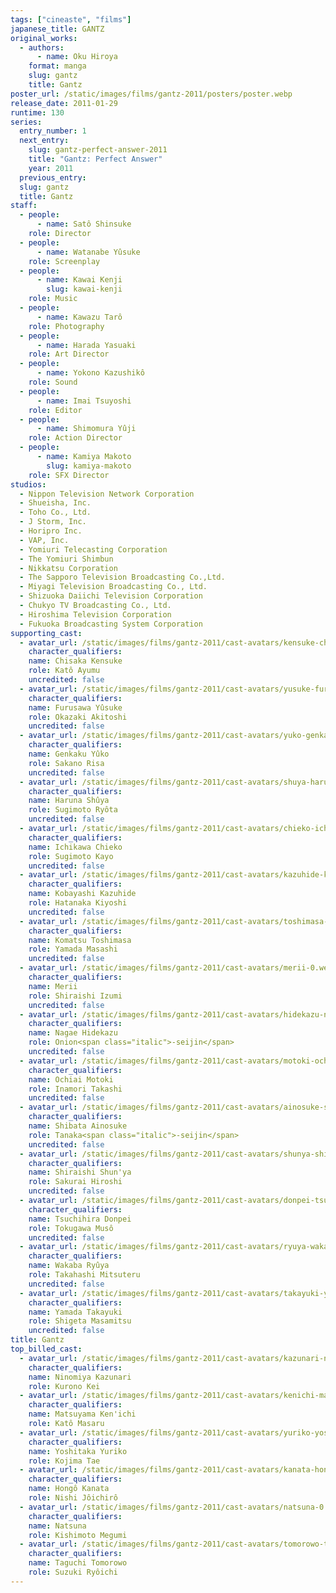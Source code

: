 ```yaml
---
tags: ["cineaste", "films"]
japanese_title: GANTZ
original_works:
  - authors:
      - name: Oku Hiroya
    format: manga
    slug: gantz
    title: Gantz
poster_url: /static/images/films/gantz-2011/posters/poster.webp
release_date: 2011-01-29
runtime: 130
series:
  entry_number: 1
  next_entry:
    slug: gantz-perfect-answer-2011
    title: "Gantz: Perfect Answer"
    year: 2011
  previous_entry:
  slug: gantz
  title: Gantz
staff:
  - people:
      - name: Satô Shinsuke
    role: Director
  - people:
      - name: Watanabe Yûsuke
    role: Screenplay
  - people:
      - name: Kawai Kenji
        slug: kawai-kenji
    role: Music
  - people:
      - name: Kawazu Tarô
    role: Photography
  - people:
      - name: Harada Yasuaki
    role: Art Director
  - people:
      - name: Yokono Kazushikô
    role: Sound
  - people:
      - name: Imai Tsuyoshi
    role: Editor
  - people:
      - name: Shimomura Yûji
    role: Action Director
  - people:
      - name: Kamiya Makoto
        slug: kamiya-makoto
    role: SFX Director
studios:
  - Nippon Television Network Corporation
  - Shueisha, Inc.
  - Toho Co., Ltd.
  - J Storm, Inc.
  - Horipro Inc.
  - VAP, Inc.
  - Yomiuri Telecasting Corporation
  - The Yomiuri Shimbun
  - Nikkatsu Corporation
  - The Sapporo Television Broadcasting Co.,Ltd.
  - Miyagi Television Broadcasting Co., Ltd.
  - Shizuoka Daiichi Television Corporation
  - Chukyo TV Broadcasting Co., Ltd.
  - Hiroshima Television Corporation
  - Fukuoka Broadcasting System Corporation
supporting_cast:
  - avatar_url: /static/images/films/gantz-2011/cast-avatars/kensuke-chikasa-0.webp
    character_qualifiers:
    name: Chisaka Kensuke
    role: Katô Ayumu
    uncredited: false
  - avatar_url: /static/images/films/gantz-2011/cast-avatars/yusuke-furusawa-0.webp
    character_qualifiers:
    name: Furusawa Yûsuke
    role: Okazaki Akitoshi
    uncredited: false
  - avatar_url: /static/images/films/gantz-2011/cast-avatars/yuko-genkaku-0.webp
    character_qualifiers:
    name: Genkaku Yûko
    role: Sakano Risa
    uncredited: false
  - avatar_url: /static/images/films/gantz-2011/cast-avatars/shuya-haruna-0.webp
    character_qualifiers:
    name: Haruna Shûya
    role: Sugimoto Ryôta
    uncredited: false
  - avatar_url: /static/images/films/gantz-2011/cast-avatars/chieko-ichikawa-0.webp
    character_qualifiers:
    name: Ichikawa Chieko
    role: Sugimoto Kayo
    uncredited: false
  - avatar_url: /static/images/films/gantz-2011/cast-avatars/kazuhide-kobayashi-0.webp
    character_qualifiers:
    name: Kobayashi Kazuhide
    role: Hatanaka Kiyoshi
    uncredited: false
  - avatar_url: /static/images/films/gantz-2011/cast-avatars/toshimasa-komatsu-0.webp
    character_qualifiers:
    name: Komatsu Toshimasa
    role: Yamada Masashi
    uncredited: false
  - avatar_url: /static/images/films/gantz-2011/cast-avatars/merii-0.webp
    character_qualifiers:
    name: Merii
    role: Shiraishi Izumi
    uncredited: false
  - avatar_url: /static/images/films/gantz-2011/cast-avatars/hidekazu-nagai-0.webp
    character_qualifiers:
    name: Nagae Hidekazu
    role: Onion<span class="italic">-seijin</span>
    uncredited: false
  - avatar_url: /static/images/films/gantz-2011/cast-avatars/motoki-ochiai-0.webp
    character_qualifiers:
    name: Ochiai Motoki
    role: Inamori Takashi
    uncredited: false
  - avatar_url: /static/images/films/gantz-2011/cast-avatars/ainosuke-shibata-0.webp
    character_qualifiers:
    name: Shibata Ainosuke
    role: Tanaka<span class="italic">-seijin</span>
    uncredited: false
  - avatar_url: /static/images/films/gantz-2011/cast-avatars/shunya-shiraishi-0.webp
    character_qualifiers:
    name: Shiraishi Shun'ya
    role: Sakurai Hiroshi
    uncredited: false
  - avatar_url: /static/images/films/gantz-2011/cast-avatars/donpei-tsuchihira-0.webp
    character_qualifiers:
    name: Tsuchihira Donpei
    role: Tokugawa Musô
    uncredited: false
  - avatar_url: /static/images/films/gantz-2011/cast-avatars/ryuya-wakaba-0.webp
    character_qualifiers:
    name: Wakaba Ryûya
    role: Takahashi Mitsuteru
    uncredited: false
  - avatar_url: /static/images/films/gantz-2011/cast-avatars/takayuki-yamada-0.webp
    character_qualifiers:
    name: Yamada Takayuki
    role: Shigeta Masamitsu
    uncredited: false
title: Gantz
top_billed_cast:
  - avatar_url: /static/images/films/gantz-2011/cast-avatars/kazunari-ninomiya-0.webp
    character_qualifiers:
    name: Ninomiya Kazunari
    role: Kurono Kei
  - avatar_url: /static/images/films/gantz-2011/cast-avatars/kenichi-matsuyama-0.webp
    character_qualifiers:
    name: Matsuyama Ken'ichi
    role: Katô Masaru
  - avatar_url: /static/images/films/gantz-2011/cast-avatars/yuriko-yoshitaka-0.webp
    character_qualifiers:
    name: Yoshitaka Yuriko
    role: Kojima Tae
  - avatar_url: /static/images/films/gantz-2011/cast-avatars/kanata-hongo-0.webp
    character_qualifiers:
    name: Hongô Kanata
    role: Nishi Jôichirô
  - avatar_url: /static/images/films/gantz-2011/cast-avatars/natsuna-0.webp
    character_qualifiers:
    name: Natsuna
    role: Kishimoto Megumi
  - avatar_url: /static/images/films/gantz-2011/cast-avatars/tomorowo-taguchi-0.webp
    character_qualifiers:
    name: Taguchi Tomorowo
    role: Suzuki Ryôichi
---
```

